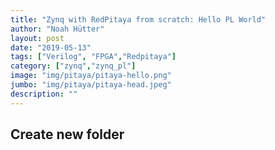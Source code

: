 ```yaml
---
title: "Zynq with RedPitaya from scratch: Hello PL World"
author: "Noah Hütter"
layout: post
date: "2019-05-13"
tags: ["Verilog", "FPGA","Redpitaya"]
category: ["zynq","zynq_pl"]
image: "img/pitaya/pitaya-hello.png"
jumbo: "img/pitaya/pitaya-head.jpeg"
description: ""
---
```


## Create new folder

